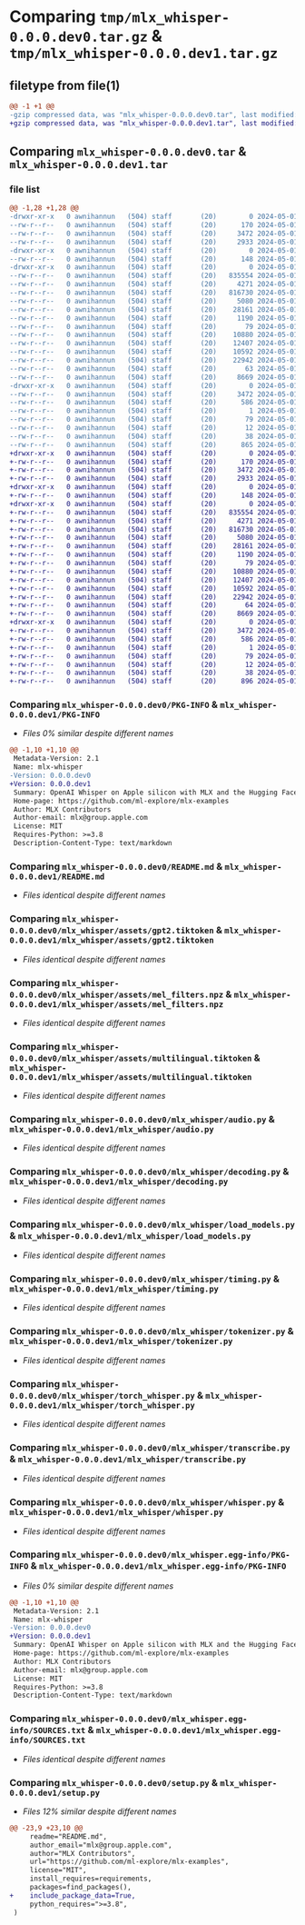 # Comparing `tmp/mlx_whisper-0.0.0.dev0.tar.gz` & `tmp/mlx_whisper-0.0.0.dev1.tar.gz`

## filetype from file(1)

```diff
@@ -1 +1 @@
-gzip compressed data, was "mlx_whisper-0.0.0.dev0.tar", last modified: Wed May  1 15:27:41 2024, max compression
+gzip compressed data, was "mlx_whisper-0.0.0.dev1.tar", last modified: Wed May  1 15:50:19 2024, max compression
```

## Comparing `mlx_whisper-0.0.0.dev0.tar` & `mlx_whisper-0.0.0.dev1.tar`

### file list

```diff
@@ -1,28 +1,28 @@
-drwxr-xr-x   0 awnihannun   (504) staff       (20)        0 2024-05-01 15:27:41.431222 mlx_whisper-0.0.0.dev0/
--rw-r--r--   0 awnihannun   (504) staff       (20)      170 2024-05-01 15:27:36.000000 mlx_whisper-0.0.0.dev0/MANIFEST.in
--rw-r--r--   0 awnihannun   (504) staff       (20)     3472 2024-05-01 15:27:41.430931 mlx_whisper-0.0.0.dev0/PKG-INFO
--rw-r--r--   0 awnihannun   (504) staff       (20)     2933 2024-05-01 15:07:15.000000 mlx_whisper-0.0.0.dev0/README.md
-drwxr-xr-x   0 awnihannun   (504) staff       (20)        0 2024-05-01 15:27:41.426593 mlx_whisper-0.0.0.dev0/mlx_whisper/
--rw-r--r--   0 awnihannun   (504) staff       (20)      148 2024-05-01 14:38:47.000000 mlx_whisper-0.0.0.dev0/mlx_whisper/__init__.py
-drwxr-xr-x   0 awnihannun   (504) staff       (20)        0 2024-05-01 15:27:41.429637 mlx_whisper-0.0.0.dev0/mlx_whisper/assets/
--rw-r--r--   0 awnihannun   (504) staff       (20)   835554 2024-05-01 14:38:10.000000 mlx_whisper-0.0.0.dev0/mlx_whisper/assets/gpt2.tiktoken
--rw-r--r--   0 awnihannun   (504) staff       (20)     4271 2024-05-01 14:38:10.000000 mlx_whisper-0.0.0.dev0/mlx_whisper/assets/mel_filters.npz
--rw-r--r--   0 awnihannun   (504) staff       (20)   816730 2024-05-01 14:38:10.000000 mlx_whisper-0.0.0.dev0/mlx_whisper/assets/multilingual.tiktoken
--rw-r--r--   0 awnihannun   (504) staff       (20)     5080 2024-05-01 14:38:10.000000 mlx_whisper-0.0.0.dev0/mlx_whisper/audio.py
--rw-r--r--   0 awnihannun   (504) staff       (20)    28161 2024-05-01 14:38:10.000000 mlx_whisper-0.0.0.dev0/mlx_whisper/decoding.py
--rw-r--r--   0 awnihannun   (504) staff       (20)     1190 2024-05-01 14:38:10.000000 mlx_whisper-0.0.0.dev0/mlx_whisper/load_models.py
--rw-r--r--   0 awnihannun   (504) staff       (20)       79 2024-05-01 15:09:47.000000 mlx_whisper-0.0.0.dev0/mlx_whisper/requirements.txt
--rw-r--r--   0 awnihannun   (504) staff       (20)    10880 2024-05-01 14:38:10.000000 mlx_whisper-0.0.0.dev0/mlx_whisper/timing.py
--rw-r--r--   0 awnihannun   (504) staff       (20)    12407 2024-05-01 14:38:10.000000 mlx_whisper-0.0.0.dev0/mlx_whisper/tokenizer.py
--rw-r--r--   0 awnihannun   (504) staff       (20)    10592 2024-05-01 14:38:10.000000 mlx_whisper-0.0.0.dev0/mlx_whisper/torch_whisper.py
--rw-r--r--   0 awnihannun   (504) staff       (20)    22942 2024-05-01 14:38:10.000000 mlx_whisper-0.0.0.dev0/mlx_whisper/transcribe.py
--rw-r--r--   0 awnihannun   (504) staff       (20)       63 2024-05-01 15:19:06.000000 mlx_whisper-0.0.0.dev0/mlx_whisper/version.py
--rw-r--r--   0 awnihannun   (504) staff       (20)     8669 2024-05-01 14:38:10.000000 mlx_whisper-0.0.0.dev0/mlx_whisper/whisper.py
-drwxr-xr-x   0 awnihannun   (504) staff       (20)        0 2024-05-01 15:27:41.430586 mlx_whisper-0.0.0.dev0/mlx_whisper.egg-info/
--rw-r--r--   0 awnihannun   (504) staff       (20)     3472 2024-05-01 15:27:41.000000 mlx_whisper-0.0.0.dev0/mlx_whisper.egg-info/PKG-INFO
--rw-r--r--   0 awnihannun   (504) staff       (20)      586 2024-05-01 15:27:41.000000 mlx_whisper-0.0.0.dev0/mlx_whisper.egg-info/SOURCES.txt
--rw-r--r--   0 awnihannun   (504) staff       (20)        1 2024-05-01 15:27:41.000000 mlx_whisper-0.0.0.dev0/mlx_whisper.egg-info/dependency_links.txt
--rw-r--r--   0 awnihannun   (504) staff       (20)       79 2024-05-01 15:27:41.000000 mlx_whisper-0.0.0.dev0/mlx_whisper.egg-info/requires.txt
--rw-r--r--   0 awnihannun   (504) staff       (20)       12 2024-05-01 15:27:41.000000 mlx_whisper-0.0.0.dev0/mlx_whisper.egg-info/top_level.txt
--rw-r--r--   0 awnihannun   (504) staff       (20)       38 2024-05-01 15:27:41.431278 mlx_whisper-0.0.0.dev0/setup.cfg
--rw-r--r--   0 awnihannun   (504) staff       (20)      865 2024-05-01 15:27:39.000000 mlx_whisper-0.0.0.dev0/setup.py
+drwxr-xr-x   0 awnihannun   (504) staff       (20)        0 2024-05-01 15:50:19.852034 mlx_whisper-0.0.0.dev1/
+-rw-r--r--   0 awnihannun   (504) staff       (20)      170 2024-05-01 15:49:20.000000 mlx_whisper-0.0.0.dev1/MANIFEST.in
+-rw-r--r--   0 awnihannun   (504) staff       (20)     3472 2024-05-01 15:50:19.851698 mlx_whisper-0.0.0.dev1/PKG-INFO
+-rw-r--r--   0 awnihannun   (504) staff       (20)     2933 2024-05-01 15:07:15.000000 mlx_whisper-0.0.0.dev1/README.md
+drwxr-xr-x   0 awnihannun   (504) staff       (20)        0 2024-05-01 15:50:19.848558 mlx_whisper-0.0.0.dev1/mlx_whisper/
+-rw-r--r--   0 awnihannun   (504) staff       (20)      148 2024-05-01 14:38:47.000000 mlx_whisper-0.0.0.dev1/mlx_whisper/__init__.py
+drwxr-xr-x   0 awnihannun   (504) staff       (20)        0 2024-05-01 15:50:19.850855 mlx_whisper-0.0.0.dev1/mlx_whisper/assets/
+-rw-r--r--   0 awnihannun   (504) staff       (20)   835554 2024-05-01 14:38:10.000000 mlx_whisper-0.0.0.dev1/mlx_whisper/assets/gpt2.tiktoken
+-rw-r--r--   0 awnihannun   (504) staff       (20)     4271 2024-05-01 14:38:10.000000 mlx_whisper-0.0.0.dev1/mlx_whisper/assets/mel_filters.npz
+-rw-r--r--   0 awnihannun   (504) staff       (20)   816730 2024-05-01 14:38:10.000000 mlx_whisper-0.0.0.dev1/mlx_whisper/assets/multilingual.tiktoken
+-rw-r--r--   0 awnihannun   (504) staff       (20)     5080 2024-05-01 14:38:10.000000 mlx_whisper-0.0.0.dev1/mlx_whisper/audio.py
+-rw-r--r--   0 awnihannun   (504) staff       (20)    28161 2024-05-01 14:38:10.000000 mlx_whisper-0.0.0.dev1/mlx_whisper/decoding.py
+-rw-r--r--   0 awnihannun   (504) staff       (20)     1190 2024-05-01 14:38:10.000000 mlx_whisper-0.0.0.dev1/mlx_whisper/load_models.py
+-rw-r--r--   0 awnihannun   (504) staff       (20)       79 2024-05-01 15:09:47.000000 mlx_whisper-0.0.0.dev1/mlx_whisper/requirements.txt
+-rw-r--r--   0 awnihannun   (504) staff       (20)    10880 2024-05-01 14:38:10.000000 mlx_whisper-0.0.0.dev1/mlx_whisper/timing.py
+-rw-r--r--   0 awnihannun   (504) staff       (20)    12407 2024-05-01 14:38:10.000000 mlx_whisper-0.0.0.dev1/mlx_whisper/tokenizer.py
+-rw-r--r--   0 awnihannun   (504) staff       (20)    10592 2024-05-01 14:38:10.000000 mlx_whisper-0.0.0.dev1/mlx_whisper/torch_whisper.py
+-rw-r--r--   0 awnihannun   (504) staff       (20)    22942 2024-05-01 14:38:10.000000 mlx_whisper-0.0.0.dev1/mlx_whisper/transcribe.py
+-rw-r--r--   0 awnihannun   (504) staff       (20)       64 2024-05-01 15:50:16.000000 mlx_whisper-0.0.0.dev1/mlx_whisper/version.py
+-rw-r--r--   0 awnihannun   (504) staff       (20)     8669 2024-05-01 14:38:10.000000 mlx_whisper-0.0.0.dev1/mlx_whisper/whisper.py
+drwxr-xr-x   0 awnihannun   (504) staff       (20)        0 2024-05-01 15:50:19.851492 mlx_whisper-0.0.0.dev1/mlx_whisper.egg-info/
+-rw-r--r--   0 awnihannun   (504) staff       (20)     3472 2024-05-01 15:50:19.000000 mlx_whisper-0.0.0.dev1/mlx_whisper.egg-info/PKG-INFO
+-rw-r--r--   0 awnihannun   (504) staff       (20)      586 2024-05-01 15:50:19.000000 mlx_whisper-0.0.0.dev1/mlx_whisper.egg-info/SOURCES.txt
+-rw-r--r--   0 awnihannun   (504) staff       (20)        1 2024-05-01 15:50:19.000000 mlx_whisper-0.0.0.dev1/mlx_whisper.egg-info/dependency_links.txt
+-rw-r--r--   0 awnihannun   (504) staff       (20)       79 2024-05-01 15:50:19.000000 mlx_whisper-0.0.0.dev1/mlx_whisper.egg-info/requires.txt
+-rw-r--r--   0 awnihannun   (504) staff       (20)       12 2024-05-01 15:50:19.000000 mlx_whisper-0.0.0.dev1/mlx_whisper.egg-info/top_level.txt
+-rw-r--r--   0 awnihannun   (504) staff       (20)       38 2024-05-01 15:50:19.852075 mlx_whisper-0.0.0.dev1/setup.cfg
+-rw-r--r--   0 awnihannun   (504) staff       (20)      896 2024-05-01 15:49:27.000000 mlx_whisper-0.0.0.dev1/setup.py
```

### Comparing `mlx_whisper-0.0.0.dev0/PKG-INFO` & `mlx_whisper-0.0.0.dev1/PKG-INFO`

 * *Files 0% similar despite different names*

```diff
@@ -1,10 +1,10 @@
 Metadata-Version: 2.1
 Name: mlx-whisper
-Version: 0.0.0.dev0
+Version: 0.0.0.dev1
 Summary: OpenAI Whisper on Apple silicon with MLX and the Hugging Face Hub
 Home-page: https://github.com/ml-explore/mlx-examples
 Author: MLX Contributors
 Author-email: mlx@group.apple.com
 License: MIT
 Requires-Python: >=3.8
 Description-Content-Type: text/markdown
```

### Comparing `mlx_whisper-0.0.0.dev0/README.md` & `mlx_whisper-0.0.0.dev1/README.md`

 * *Files identical despite different names*

### Comparing `mlx_whisper-0.0.0.dev0/mlx_whisper/assets/gpt2.tiktoken` & `mlx_whisper-0.0.0.dev1/mlx_whisper/assets/gpt2.tiktoken`

 * *Files identical despite different names*

### Comparing `mlx_whisper-0.0.0.dev0/mlx_whisper/assets/mel_filters.npz` & `mlx_whisper-0.0.0.dev1/mlx_whisper/assets/mel_filters.npz`

 * *Files identical despite different names*

### Comparing `mlx_whisper-0.0.0.dev0/mlx_whisper/assets/multilingual.tiktoken` & `mlx_whisper-0.0.0.dev1/mlx_whisper/assets/multilingual.tiktoken`

 * *Files identical despite different names*

### Comparing `mlx_whisper-0.0.0.dev0/mlx_whisper/audio.py` & `mlx_whisper-0.0.0.dev1/mlx_whisper/audio.py`

 * *Files identical despite different names*

### Comparing `mlx_whisper-0.0.0.dev0/mlx_whisper/decoding.py` & `mlx_whisper-0.0.0.dev1/mlx_whisper/decoding.py`

 * *Files identical despite different names*

### Comparing `mlx_whisper-0.0.0.dev0/mlx_whisper/load_models.py` & `mlx_whisper-0.0.0.dev1/mlx_whisper/load_models.py`

 * *Files identical despite different names*

### Comparing `mlx_whisper-0.0.0.dev0/mlx_whisper/timing.py` & `mlx_whisper-0.0.0.dev1/mlx_whisper/timing.py`

 * *Files identical despite different names*

### Comparing `mlx_whisper-0.0.0.dev0/mlx_whisper/tokenizer.py` & `mlx_whisper-0.0.0.dev1/mlx_whisper/tokenizer.py`

 * *Files identical despite different names*

### Comparing `mlx_whisper-0.0.0.dev0/mlx_whisper/torch_whisper.py` & `mlx_whisper-0.0.0.dev1/mlx_whisper/torch_whisper.py`

 * *Files identical despite different names*

### Comparing `mlx_whisper-0.0.0.dev0/mlx_whisper/transcribe.py` & `mlx_whisper-0.0.0.dev1/mlx_whisper/transcribe.py`

 * *Files identical despite different names*

### Comparing `mlx_whisper-0.0.0.dev0/mlx_whisper/whisper.py` & `mlx_whisper-0.0.0.dev1/mlx_whisper/whisper.py`

 * *Files identical despite different names*

### Comparing `mlx_whisper-0.0.0.dev0/mlx_whisper.egg-info/PKG-INFO` & `mlx_whisper-0.0.0.dev1/mlx_whisper.egg-info/PKG-INFO`

 * *Files 0% similar despite different names*

```diff
@@ -1,10 +1,10 @@
 Metadata-Version: 2.1
 Name: mlx-whisper
-Version: 0.0.0.dev0
+Version: 0.0.0.dev1
 Summary: OpenAI Whisper on Apple silicon with MLX and the Hugging Face Hub
 Home-page: https://github.com/ml-explore/mlx-examples
 Author: MLX Contributors
 Author-email: mlx@group.apple.com
 License: MIT
 Requires-Python: >=3.8
 Description-Content-Type: text/markdown
```

### Comparing `mlx_whisper-0.0.0.dev0/mlx_whisper.egg-info/SOURCES.txt` & `mlx_whisper-0.0.0.dev1/mlx_whisper.egg-info/SOURCES.txt`

 * *Files identical despite different names*

### Comparing `mlx_whisper-0.0.0.dev0/setup.py` & `mlx_whisper-0.0.0.dev1/setup.py`

 * *Files 12% similar despite different names*

```diff
@@ -23,9 +23,10 @@
     readme="README.md",
     author_email="mlx@group.apple.com",
     author="MLX Contributors",
     url="https://github.com/ml-explore/mlx-examples",
     license="MIT",
     install_requires=requirements,
     packages=find_packages(),
+    include_package_data=True,
     python_requires=">=3.8",
 )
```

